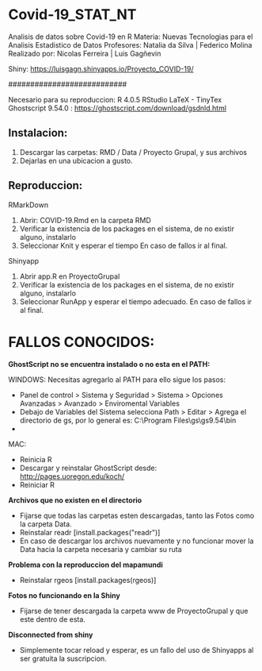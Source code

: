 # Covid-19_STAT_NT
Analisis de datos sobre Covid-19 en R 
Materia: Nuevas Tecnologias para el Analisis Estadistico de Datos
Profesores: Natalia da Silva | Federico Molina
Realizado por: Nicolas Ferreira | Luis Gagñevin

Shiny: https://luisgagn.shinyapps.io/Proyecto_COVID-19/

###########################

Necesario para su reproduccion:
R 4.0.5
RStudio
LaTeX - TinyTex
Ghostscript 9.54.0 : https://ghostscript.com/download/gsdnld.html



## Instalacion:
1) Descargar las carpetas: RMD / Data / Proyecto Grupal, y sus archivos
2) Dejarlas en una ubicacion a gusto.

## Reproduccion:

RMarkDown
1) Abrir: COVID-19.Rmd en la carpeta RMD
2) Verificar la existencia de los packages en el sistema, de no existir alguno, instalarlo
3) Seleccionar Knit y esperar el tiempo
   En caso de fallos ir al final.
  
Shinyapp
1) Abrir app.R en ProyectoGrupal
2) Verificar la existencia de los packages en el sistema, de no existir alguno, instalarlo
3) Seleccionar RunApp y esperar el tiempo adecuado.
   En caso de fallos ir al final.






# FALLOS CONOCIDOS:

**GhostScript no se encuentra instalado o no esta en el PATH:**

WINDOWS:
Necesitas agregarlo al PATH para ello sigue los pasos:
- Panel de control > Sistema y Seguridad > Sistema > Opciones Avanzadas > Avanzado > Enviromental Variables
- Debajo de Variables del Sistema selecciona Path > Editar > Agrega el directorio de gs, por lo general es: C:\Program Files\gs\gs9.54\bin
- 
MAC: 
- Reinicia R
- Descargar y reinstalar GhostScript desde: http://pages.uoregon.edu/koch/
- Reiniciar R

**Archivos que no existen en el directorio**
- Fijarse que todas las carpetas esten descargadas, tanto las Fotos como la carpeta Data.
- Reinstalar readr [install.packages("readr")]
- En caso de descargar los archivos nuevamente y no funcionar mover la Data hacia la carpeta necesaria y cambiar su ruta

**Problema con la reproduccion del mapamundi**
- Reinstalar rgeos [install.packages(rgeos)]

**Fotos no funcionando en la Shiny**
- Fijarse de tener descargada la carpeta www de ProyectoGrupal y que este dentro de esta.

**Disconnected from shiny**
- Simplemente tocar reload y esperar, es un fallo del uso de Shinyapps al ser gratuita la suscripcion.
